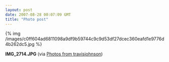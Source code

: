 ```yaml
---
layout: post
date: 2007-08-28 00:07:09 GMT
title: "Photo post"
---
```

{% img /images/c0ff604ad6811098a9df9b59744c9c9d53df27dcec360eafd1e9776d4b262dc5.jpg %}

<b>IMG_2714.JPG</b> (via <a href="http://www.flickr.com/photos/travisjohnson/1252249921/">Photos from travisjohnson</a>)